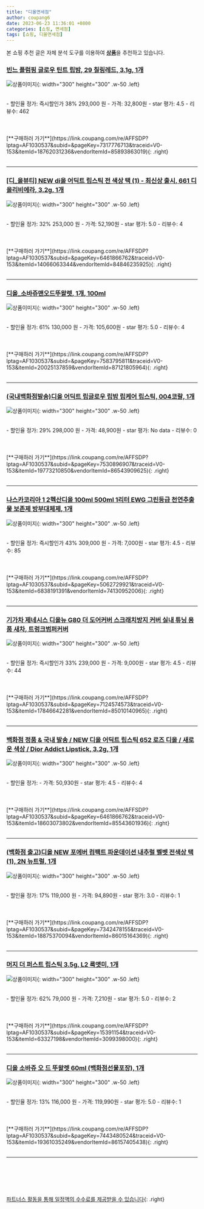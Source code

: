 ```yaml
---
title: "디올면세점"
author: coupang6
date: 2023-06-23 11:36:01 +0800
categories: [쇼핑, 면세점]
tags: [쇼핑, 디올면세점]
---
```


본 쇼핑 추천 글은 자체 분석 도구를 이용하여 [**상품**](https://link.coupang.com/a/bao1ui)을 추천하고 있습니다.

### [빈느 플럼핑 글로우 틴트 립밤, 29 칠링레드, 3.1g, 1개](https://link.coupang.com/re/AFFSDP?lptag=AF1030537&subid=&pageKey=7317776713&traceid=V0-153&itemId=18762031236&vendorItemId=85893863019)

![상품이미지](https://thumbnail8.coupangcdn.com/thumbnails/remote/230x230ex/image/vendor_inventory/b1f2/bf58b5fa1142ba707bde416488f2b9b0390f3264d8e91d5b8c5f62dca1b2.jpg){: width="300" height="300" .w-50 .left}


<br>
- 할인율 정가: 즉시할인가 38%  293,000   원
- 가격: 32,800원
- star 평가: 4.5
- 리뷰수: 462
<br>
<br>
<br>
<br>
[**구매하러 가기**](https://link.coupang.com/re/AFFSDP?lptag=AF1030537&subid=&pageKey=7317776713&traceid=V0-153&itemId=18762031236&vendorItemId=85893863019){: .right}
<br>
<br>

---

### [[디_올뷰티] NEW di올 어딕트 립스틱 전 색상 택 (1) - 최신상 출시, 661 디올리비에라, 3.2g, 1개](https://link.coupang.com/re/AFFSDP?lptag=AF1030537&subid=&pageKey=6461866762&traceid=V0-153&itemId=14066063344&vendorItemId=84846235925)

![상품이미지](https://thumbnail6.coupangcdn.com/thumbnails/remote/230x230ex/image/vendor_inventory/f431/ae4a556253f25a1ec293c3ef96524f63a9807cec9fe5ffdf698d330a8165.jpg){: width="300" height="300" .w-50 .left}


<br>
- 할인율 정가: 32%  253,000   원
- 가격: 52,190원
- star 평가: 5.0
- 리뷰수: 4
<br>
<br>
<br>
<br>
[**구매하러 가기**](https://link.coupang.com/re/AFFSDP?lptag=AF1030537&subid=&pageKey=6461866762&traceid=V0-153&itemId=14066063344&vendorItemId=84846235925){: .right}
<br>
<br>

---

### [디올_소바쥬맨오드뚜왈렛, 1개, 100ml](https://link.coupang.com/re/AFFSDP?lptag=AF1030537&subid=&pageKey=7583795811&traceid=V0-153&itemId=20025137859&vendorItemId=87121805964)

![상품이미지](https://thumbnail8.coupangcdn.com/thumbnails/remote/230x230ex/image/vendor_inventory/de88/6016a44236c5dc99d43674ad2f9087c06644e47f12be98b921a4815d8cca.jpeg){: width="300" height="300" .w-50 .left}


<br>
- 할인율 정가: 61%  130,000   원
- 가격: 105,600원
- star 평가: 5.0
- 리뷰수: 4
<br>
<br>
<br>
<br>
[**구매하러 가기**](https://link.coupang.com/re/AFFSDP?lptag=AF1030537&subid=&pageKey=7583795811&traceid=V0-153&itemId=20025137859&vendorItemId=87121805964){: .right}
<br>
<br>

---

### [(국내백화점발송)디올 어딕트 립글로우 립밤 립케어 립스틱, 004코랄, 1개](https://link.coupang.com/re/AFFSDP?lptag=AF1030537&subid=&pageKey=7530896907&traceid=V0-153&itemId=19773210850&vendorItemId=86543909625)

![상품이미지](https://thumbnail7.coupangcdn.com/thumbnails/remote/230x230ex/image/vendor_inventory/f335/0b6e15d824fb82af0e9af73080538ba666215fff5e50991f97034b17fe98.jpg){: width="300" height="300" .w-50 .left}


<br>
- 할인율 정가: 29%  298,000   원
- 가격: 48,900원
- star 평가: No data
- 리뷰수: 0
<br>
<br>
<br>
<br>
[**구매하러 가기**](https://link.coupang.com/re/AFFSDP?lptag=AF1030537&subid=&pageKey=7530896907&traceid=V0-153&itemId=19773210850&vendorItemId=86543909625){: .right}
<br>
<br>

---

### [나스카코리아 1 2헥산디올 100ml 500ml 1리터 EWG 그린등급 천연추출물 보존제 방부대체제, 1개](https://link.coupang.com/re/AFFSDP?lptag=AF1030537&subid=&pageKey=5062729921&traceid=V0-153&itemId=6838191391&vendorItemId=74130952006)

![상품이미지](https://thumbnail8.coupangcdn.com/thumbnails/remote/230x230ex/image/vendor_inventory/7129/ffdbcec9b54fb53d6609907b64338e0f3cf4c0cf6dd44ff3664b336b85b2.jpg){: width="300" height="300" .w-50 .left}


<br>
- 할인율 정가: 즉시할인가 43%  309,000   원
- 가격: 7,000원
- star 평가: 4.5
- 리뷰수: 85
<br>
<br>
<br>
<br>
[**구매하러 가기**](https://link.coupang.com/re/AFFSDP?lptag=AF1030537&subid=&pageKey=5062729921&traceid=V0-153&itemId=6838191391&vendorItemId=74130952006){: .right}
<br>
<br>

---

### [기가차 제네시스 디올뉴 G80 더 도어커버 스크래치방지 커버 실내 튜닝 용품 새차, 트렁크범퍼커버](https://link.coupang.com/re/AFFSDP?lptag=AF1030537&subid=&pageKey=7124574573&traceid=V0-153&itemId=17846642281&vendorItemId=85010140965)

![상품이미지](https://thumbnail9.coupangcdn.com/thumbnails/remote/230x230ex/image/vendor_inventory/04b5/dbba047dfd5fbffdffebcedadb461ee13e4ea9b6757397e6cb749f8b0288.jpg){: width="300" height="300" .w-50 .left}


<br>
- 할인율 정가: 즉시할인가 33%  239,000   원
- 가격: 9,000원
- star 평가: 4.5
- 리뷰수: 44
<br>
<br>
<br>
<br>
[**구매하러 가기**](https://link.coupang.com/re/AFFSDP?lptag=AF1030537&subid=&pageKey=7124574573&traceid=V0-153&itemId=17846642281&vendorItemId=85010140965){: .right}
<br>
<br>

---

### [백화점 정품 & 국내 발송 / NEW 디올 어딕트 립스틱 652 로즈 디올 / 새로운 색상 / Dior Addict Lipstick, 3.2g, 1개](https://link.coupang.com/re/AFFSDP?lptag=AF1030537&subid=&pageKey=6461866762&traceid=V0-153&itemId=18603073802&vendorItemId=85543601936)

![상품이미지](https://thumbnail9.coupangcdn.com/thumbnails/remote/230x230ex/image/vendor_inventory/ab72/977111f341664e8335b6a76034fe7a10c801ac267fdc8afe1e989caa3139.jpg){: width="300" height="300" .w-50 .left}


<br>
- 할인율 정가: 
- 가격: 50,930원
- star 평가: 4.5
- 리뷰수: 4
<br>
<br>
<br>
<br>
[**구매하러 가기**](https://link.coupang.com/re/AFFSDP?lptag=AF1030537&subid=&pageKey=6461866762&traceid=V0-153&itemId=18603073802&vendorItemId=85543601936){: .right}
<br>
<br>

---

### [(백화점 출고)디올 NEW 포에버 컴팩트 파운데이션 내추럴 벨벳 전색상 택(1), 2N 뉴트럴, 1개](https://link.coupang.com/re/AFFSDP?lptag=AF1030537&subid=&pageKey=7342478155&traceid=V0-153&itemId=18875370094&vendorItemId=86015164369)

![상품이미지](https://thumbnail10.coupangcdn.com/thumbnails/remote/230x230ex/image/vendor_inventory/e2ad/ad9f324e65c24d8a8a0d7a9878d12145c0a9fa556b1099e003ef83c4e764.jpg){: width="300" height="300" .w-50 .left}


<br>
- 할인율 정가: 17%  119,000   원
- 가격: 94,890원
- star 평가: 3.0
- 리뷰수: 1
<br>
<br>
<br>
<br>
[**구매하러 가기**](https://link.coupang.com/re/AFFSDP?lptag=AF1030537&subid=&pageKey=7342478155&traceid=V0-153&itemId=18875370094&vendorItemId=86015164369){: .right}
<br>
<br>

---

### [머지 더 퍼스트 립스틱 3.5g, L2 룩앳미, 1개](https://link.coupang.com/re/AFFSDP?lptag=AF1030537&subid=&pageKey=15391154&traceid=V0-153&itemId=63327198&vendorItemId=3099398000)

![상품이미지](https://thumbnail9.coupangcdn.com/thumbnails/remote/230x230ex/image/product/image/vendoritem/2019/03/21/3099398000/34d93575-85c0-498d-ab90-e2612cbe7bec.jpg){: width="300" height="300" .w-50 .left}


<br>
- 할인율 정가: 62%  79,000   원
- 가격: 7,210원
- star 평가: 5.0
- 리뷰수: 2
<br>
<br>
<br>
<br>
[**구매하러 가기**](https://link.coupang.com/re/AFFSDP?lptag=AF1030537&subid=&pageKey=15391154&traceid=V0-153&itemId=63327198&vendorItemId=3099398000){: .right}
<br>
<br>

---

### [디올 소바쥬 오 드 뚜왈렛 60ml (백화점선물포장), 1개](https://link.coupang.com/re/AFFSDP?lptag=AF1030537&subid=&pageKey=7443480524&traceid=V0-153&itemId=19361035249&vendorItemId=86157405438)

![상품이미지](https://thumbnail9.coupangcdn.com/thumbnails/remote/230x230ex/image/vendor_inventory/73e6/42c26a32a1858afd4cf43533451b5ca320d4a1fec477a44f598f7244d5e3.PNG){: width="300" height="300" .w-50 .left}


<br>
- 할인율 정가: 13%  116,000   원
- 가격: 119,990원
- star 평가: 5.0
- 리뷰수: 1
<br>
<br>
<br>
<br>
[**구매하러 가기**](https://link.coupang.com/re/AFFSDP?lptag=AF1030537&subid=&pageKey=7443480524&traceid=V0-153&itemId=19361035249&vendorItemId=86157405438){: .right}
<br>
<br>

---
<br><br><br><br><br> [파트너스 활동을 통해 일정액의 수수료를 제공받을 수 있습니다](https://link.coupang.com/a/bao1ui){: .right}